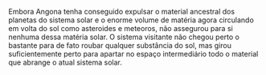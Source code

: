 ﻿Embora Angona tenha conseguido expulsar o material ancestral dos planetas do sistema solar e o enorme volume de matéria agora circulando em volta do sol como asteroides e meteoros, não assegurou para si nenhuma dessa matéria solar. O sistema visitante não chegou perto o bastante para de fato roubar qualquer substância do sol, mas girou suficientemente perto para apartar no espaço intermediário todo o material que abrange o atual sistema solar.